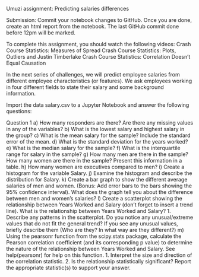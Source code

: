 Umuzi assignment: Predicting salaries differences

Submission: Commit your notebook changes to GitHub. Once you are done, create an html report from the notebook. The last GitHub commit done before 12pm will be marked.

To complete this assignment, you should watch the following videos:
Crash Course Statistics: Measures of Spread
Crash Course Statistics: Plots, Outliers and Justin Timberlake
Crash Course Statistics: Correlation Doesn’t Equal Causation

In the next series of challenges, we will predict employee salaries from different employee characteristics (or features). We ask employees working in four different fields to state their salary and some background information.

Import the data salary.csv to a Jupyter Notebook and answer the following questions:

Question 1
a) How many responders are there? Are there any missing values in any of the variables?
b) What is the lowest salary and highest salary in the group?
c) What is the mean salary for the sample? Include the standard error of the mean.
d) What is the standard deviation for the years worked?
e) What is the median salary for the sample?
f) What is the interquartile range for salary in the sample?
g) How many men are there in the sample? How many women are there in the sample? Present this information in a table.
h) How many women are executives compared to men?
i) Create a histogram for the variable Salary.
j) Examine the histogram and describe the distribution for Salary.
k) Create a bar graph to show the different average salaries of men and women. (Bonus: Add error bars to the bars showing the 95% confidence interval). What does the graph tell you about the difference between men and women’s salaries?
l) Create a scatterplot showing the relationship between Years Worked and Salary (don’t forget to insert a trend line). What is the relationship between Years Worked and Salary? 1. Describe any patterns in the scatterplot. Do you notice any unusual/extreme values that do not fit the general trend? If you see any unusual values, briefly describe them (Who are they? In what way are they different?)
m) Using the pearsonr function from the scipy.stats package, calculate the Pearson correlation coefficient (and its corresponding p value) to determine the nature of the relationship between Years Worked and Salary. See help(pearsonr) for help on this function. 1. Interpret the size and direction of the correlation statistic. 2. Is the relationship statistically significant? Report the appropriate statistic(s) to support your answer.

